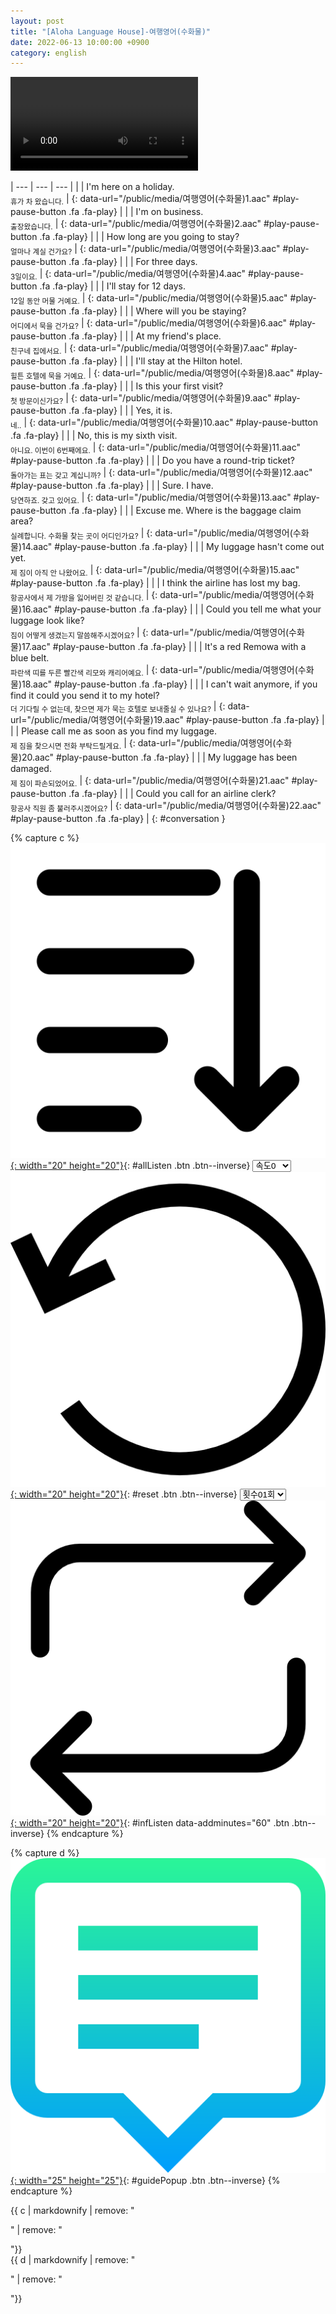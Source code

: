 ```yaml
---
layout: post
title: "[Aloha Language House]-여행영어(수화물)"
date: 2022-06-13 10:00:00 +0900
category: english
---
```


<div class="video-container">
    <video id="player" class="video-js vjs-default-skin vjs-big-play-centered" data-json="/public/json/Aloha Language House-여행영어(수화물).json"></video>
</div>

| --- | --- | --- |
| | I'm here on a holiday.<br /><sub>휴가 차 왔습니다.</sub> | [](#){: data-url="/public/media/여행영어(수화물)1.aac" #play-pause-button .fa .fa-play} |
| | I'm on business.<br /><sub>출장왔습니다.</sub> | [](#){: data-url="/public/media/여행영어(수화물)2.aac" #play-pause-button .fa .fa-play} |
| | How long are you going to stay?<br /><sub>얼마나 계실 건가요?</sub> | [](#){: data-url="/public/media/여행영어(수화물)3.aac" #play-pause-button .fa .fa-play} |
| | For three days.<br /><sub>3일이요.</sub> | [](#){: data-url="/public/media/여행영어(수화물)4.aac" #play-pause-button .fa .fa-play} |
| | I'll stay for 12 days.<br /><sub>12일 동안 머물 거예요.</sub> | [](#){: data-url="/public/media/여행영어(수화물)5.aac" #play-pause-button .fa .fa-play} |
| | Where will you be staying?<br /><sub>어디에서 묵을 건가요?</sub> | [](#){: data-url="/public/media/여행영어(수화물)6.aac" #play-pause-button .fa .fa-play} |
| | At my friend's place.<br /><sub>친구네 집에서요.</sub> | [](#){: data-url="/public/media/여행영어(수화물)7.aac" #play-pause-button .fa .fa-play} |
| | I'll stay at the Hilton hotel.<br /><sub>힐튼 호텔에 묵을 거예요.</sub> | [](#){: data-url="/public/media/여행영어(수화물)8.aac" #play-pause-button .fa .fa-play} |
| | Is this your first visit?<br /><sub>첫 방문이신가요?</sub> | [](#){: data-url="/public/media/여행영어(수화물)9.aac" #play-pause-button .fa .fa-play} |
| | Yes, it is.<br /><sub>네..</sub> | [](#){: data-url="/public/media/여행영어(수화물)10.aac" #play-pause-button .fa .fa-play} |
| | No, this is my sixth visit.<br /><sub>아니요. 이번이 6번째에요.</sub> | [](#){: data-url="/public/media/여행영어(수화물)11.aac" #play-pause-button .fa .fa-play} |
| | Do you have a round-trip ticket?<br /><sub>돌아가는 표는 갖고 계십니까?</sub> | [](#){: data-url="/public/media/여행영어(수화물)12.aac" #play-pause-button .fa .fa-play} |
| | Sure. I have.<br /><sub>당연하죠. 갖고 있어요.</sub> | [](#){: data-url="/public/media/여행영어(수화물)13.aac" #play-pause-button .fa .fa-play} |
| | Excuse me. Where is the baggage claim area?<br /><sub>실례합니다. 수화물 찾는 곳이 어디인가요?</sub> | [](#){: data-url="/public/media/여행영어(수화물)14.aac" #play-pause-button .fa .fa-play} |
| | My luggage hasn't come out yet.<br /><sub>제 짐이 아직 안 나왔어요.</sub> | [](#){: data-url="/public/media/여행영어(수화물)15.aac" #play-pause-button .fa .fa-play} |
| | I think the airline has lost my bag.<br /><sub>항공사에서 제 가방을 잃어버린 것 같습니다.</sub> | [](#){: data-url="/public/media/여행영어(수화물)16.aac" #play-pause-button .fa .fa-play} |
| | Could you tell me what your luggage look like?<br /><sub>짐이 어떻게 생겼는지 말씀해주시겠어요?</sub> | [](#){: data-url="/public/media/여행영어(수화물)17.aac" #play-pause-button .fa .fa-play} |
| | It's a red Remowa with a blue belt.<br /><sub>파란색 띠를 두른 빨간색 리모와 캐리어예요.</sub> | [](#){: data-url="/public/media/여행영어(수화물)18.aac" #play-pause-button .fa .fa-play} |
| | I can't wait anymore, if you find it could you send it to my hotel?<br /><sub>더 기다릴 수 없는데, 찾으면 제가 묵는 호텔로 보내줄실 수 있나요?</sub> | [](#){: data-url="/public/media/여행영어(수화물)19.aac" #play-pause-button .fa .fa-play} |
| | Please call me as soon as you find my luggage.<br /><sub>제 짐을 찾으시면 전화 부탁드릴게요.</sub> | [](#){: data-url="/public/media/여행영어(수화물)20.aac" #play-pause-button .fa .fa-play} |
| | My luggage has been damaged.<br /><sub>제 짐이 파손되었어요.</sub> | [](#){: data-url="/public/media/여행영어(수화물)21.aac" #play-pause-button .fa .fa-play} |
| | Could you call for an airline clerk?<br /><sub>항공사 직원 좀 불러주시겠어요?</sub> | [](#){: data-url="/public/media/여행영어(수화물)22.aac" #play-pause-button .fa .fa-play} |
{: #conversation }

{% capture c %}
  [![](/public/icon/sorting-order-button.png){: width="20" height="20"}](#){: #allListen .btn .btn--inverse}
  <select id="playbackspeed">
    <option value="2.0">속도+2</option>
    <option value="1.5">속도+1</option>
    <option value="1.0" selected>속도0</option>
    <option value="0.75">속도-1</option>
    <option value="0.5">속도-2</option>
  </select>
  [![](/public/icon/reset-button.png){: width="20" height="20"}](#){: #reset .btn .btn--inverse}
  <select id="ringsToPlay">
    <option value="1">횟수01회</option>
    <option value="2">횟수02회</option>
    <option value="3">횟수03회</option>
    <option value="4">횟수04회</option>
    <option value="5">횟수05회</option>
    <option value="7">횟수07회</option>
    <option value="10">횟수10회</option>
  </select>
  [![](/public/icon/repeat-button.png){: width="20" height="20"}](#){: #infListen data-addminutes="60" .btn .btn--inverse}
{% endcapture %}

{% capture d %}
[![](/public/icon/open-popup-button.png){: width="25" height="25"}](#){: #guidePopup .btn .btn--inverse}
{% endcapture %}

<div class="bottom-bar">
  <div class="bottom-bar1"></div>
  <div class="bottom-bar2">{{ c | markdownify | remove: "<p>" | remove: "</p>"}}</div>
  <div class="bottom-bar3">{{ d | markdownify | remove: "<p>" | remove: "</p>"}}</div>
</div>